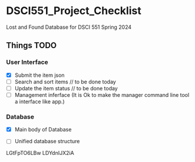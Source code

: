 # DSCI551_Project_Checklist
Lost and Found Database for DSCI 551 Spring 2024

## Things TODO

### User Interface

- [x] Submit the item json
- [ ] Search and sort items  // to be done today
- [ ] Update the item status // to be done today
- [ ] Management inferface (It is Ok to make the manager command line tool a interface like app.)

### Database

- [x] Main body of Database
- [ ] Unified database structure


LGtFpTO6LBw
LDYdnIJX2iA